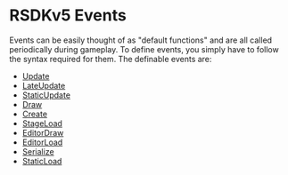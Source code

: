 # RSDKv5 Events

Events can be easily thought of as "default functions" and are all called periodically during gameplay.
To define events, you simply have to follow the syntax required for them.
The definable events are:

- [Update](Update.md)
- [LateUpdate](LateUpdate.md)
- [StaticUpdate](StaticUpdate.md)
- [Draw](Draw.md)
- [Create](Create.md)
- [StageLoad](StageLoad.md)
- [EditorDraw](EditorDraw.md)
- [EditorLoad](EditorLoad.md)
- [Serialize](Serialize.md)
- [StaticLoad](StaticLoad.md)